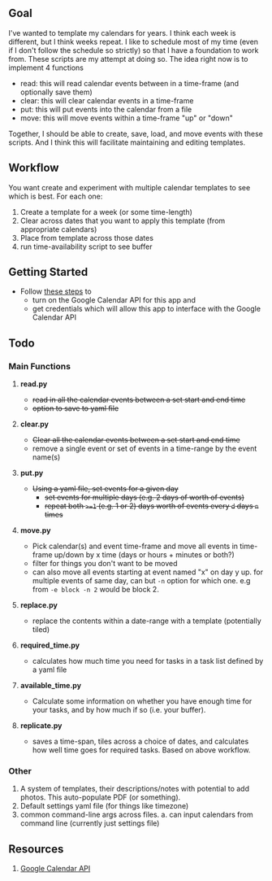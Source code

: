 ## Goal
I've wanted to template my calendars for years. I think each week is different, but I think weeks repeat. I like to schedule most of my time (even if I don't follow the schedule so strictly) so that I have a foundation to work from. These scripts are my attempt at doing so. The idea right now is to implement 4 functions
* read: this will read calendar events between in a time-frame (and optionally save them) 
* clear: this will clear calendar events in a time-frame
* put: this will put events into the calendar from a file
* move: this will move events within a time-frame "up" or "down"

Together, I should be able to create, save, load, and move events with these scripts. And I think this will facilitate maintaining and editing templates.

## Workflow
You want create and experiment with multiple calendar templates to see which is best. For each one:
  1. Create a template for a week (or some time-length)
  1. Clear across dates that you want to apply this template (from appropriate calendars)
  1. Place from template across those dates
  1. run time-availability script to see buffer


## Getting Started
* Follow [these steps](https://developers.google.com/calendar/quickstart/python) to 
  * turn on the Google Calendar API for this app and 
  * get credentials which will allow this app to interface with the Google Calendar API


## Todo

### Main Functions
1. **read.py**
   * ~~read in all the calendar events between a set start and end time~~
   * ~~option to save to yaml file~~

2. **clear.py** 
   * ~~Clear all the calendar events between a set start and end time~~
   * remove a single event or set of events in a time-range by the event name(s)

3. **put.py** 
   * ~~Using a yaml file, set events for a given day~~
      * ~~set events for multiple days (e.g. 2 days of worth of events)~~
      * ~~repeat both `>=1` (e.g. 1 or 2) days worth of events every `d` days `n` times~~

4. **move.py** 
   * Pick calendar(s) and event time-frame and move all events in time-frame up/down by x time (days or hours + minutes or both?)
   * filter for things you don't want to be moved
   * can also move all events starting at event named "x" on day y up. for multiple events of same day, can but `-n` option for which one. e.g from `-e block -n 2` would be block 2.

5. **replace.py**
   * replace the contents within a date-range with a template (potentially tiled)

6. **required_time.py**
   * calculates how much time you need for tasks in a task list defined by a yaml file

7. **available_time.py**
   * Calculate some information on whether you have enough time for your tasks, and by how much if so (i.e. your buffer).

8. **replicate.py**
   * saves a time-span, tiles across a choice of dates, and calculates how well time goes for required tasks. Based on above workflow.

### Other
1. A system of templates, their descriptions/notes with potential to add photos. This auto-populate PDF (or something).
1. Default settings yaml file (for things like timezone)
1. common command-line args across files.
   a. can input calendars from command line (currently just settings file)
<!-- 1. Function that clears previous authorization and redoes authorization -->

## Resources
1. [Google Calendar API](https://developers.google.com/calendar/)